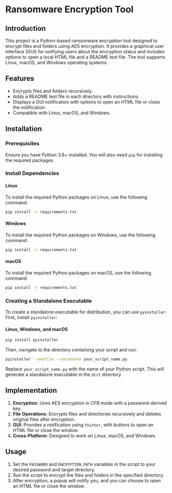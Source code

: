 # Ransomware Encryption Tool

## Introduction

This project is a Python-based ransomware encryption tool designed to encrypt files and folders using AES encryption. It provides a graphical user interface (GUI) for notifying users about the encryption status and includes options to open a local HTML file and a README text file. The tool supports Linux, macOS, and Windows operating systems.

## Features

- Encrypts files and folders recursively.
- Adds a README text file in each directory with instructions.
- Displays a GUI notification with options to open an HTML file or close the notification.
- Compatible with Linux, macOS, and Windows.

## Installation

### Prerequisites

Ensure you have Python 3.6+ installed. You will also need `pip` for installing the required packages.

### Install Dependencies

#### Linux

To install the required Python packages on Linux, use the following command:

```bash
pip install -r requirements.txt
```

#### Windows

To install the required Python packages on Windows, use the following command:

```bash
pip install -r requirements.txt
```

#### macOS

To install the required Python packages on macOS, use the following command:

```bash
pip install -r requirements.txt
```

### Creating a Standalone Executable

To create a standalone executable for distribution, you can use `pyinstaller`. First, install `pyinstaller`:

#### Linux, Windows, and macOS

```bash
pip install pyinstaller
```

Then, navigate to the directory containing your script and run:

```bash
pyinstaller --onefile --noconsole your_script_name.py
```

Replace `your_script_name.py` with the name of your Python script. This will generate a standalone executable in the `dist` directory.

## Implementation

1. **Encryption**: Uses AES encryption in CFB mode with a password-derived key.
2. **File Operations**: Encrypts files and directories recursively and deletes original files after encryption.
3. **GUI**: Provides a notification using `tkinter`, with buttons to open an HTML file or close the window.
4. **Cross-Platform**: Designed to work on Linux, macOS, and Windows.

## Usage

1. Set the `PASSWORD` and `ENCRYPTION_PATH` variables in the script to your desired password and target directory.
2. Run the script to encrypt the files and folders in the specified directory.
3. After encryption, a popup will notify you, and you can choose to open an HTML file or close the window.

